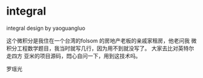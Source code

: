 # integral
integral  design by yaoguangluo


这个微积分是我住在一个台湾的folsom 的房地产老板的亲戚家租房，他老问我 微积分工程数学题目，我当时就写几行，因为用不到就没写了。
大家去比对英特尔 走四方 亚米的项目源码，悶心自问一下，用到这技术吗。

罗瑶光
